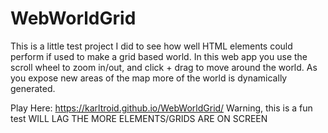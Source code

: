 # WebWorldGrid
This is a little test project I did to see how well HTML elements could perform if used to make a grid based world. In this web app you use the scroll wheel to zoom in/out, and click + drag to move around the world. As you expose new areas of the map more of the world is dynamically generated.

Play Here: https://karltroid.github.io/WebWorldGrid/
Warning, this is a fun test WILL LAG THE MORE ELEMENTS/GRIDS ARE ON SCREEN
